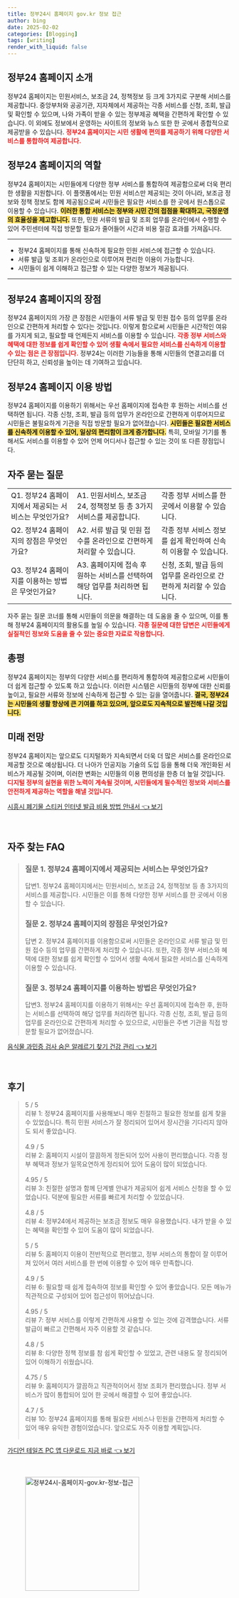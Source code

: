 ```yaml
---
title: 정부24시 홈페이지 gov.kr 정보 접근
author: bing
date: 2025-02-02
categories: [Blogging]
tags: [writing]
render_with_liquid: false
---
```



<h2 id='정부24 홈페이지 소개'>정부24 홈페이지 소개</h2>

<p>정부24 홈페이지는 민원서비스, 보조금 24, 정책정보 등 크게 3가지로 구분해 서비스를 제공합니다. 중앙부처와 공공기관, 지자체에서 제공하는 각종 서비스를 신청, 조회, 발급 및 확인할 수 있으며, 나와 가족이 받을 수 있는 정부제공 혜택을 간편하게 확인할 수 있습니다. 이 외에도 정보에서 운영하는 사이트의 정보와 뉴스 또한 한 곳에서 종합적으로 제공받을 수 있습니다. <b><span style="color: #ee2323;">정부24 홈페이지는 시민 생활에 편의를 제공하기 위해 다양한 서비스를 통합하여 제공합니다.</span></b></p>

<h2 id='정부24 홈페이지의 역할'>정부24 홈페이지의 역할</h2>

<p>정부24 홈페이지는 시민들에게 다양한 정부 서비스를 통합하여 제공함으로써 더욱 편리한 생활을 지원합니다. 이 플랫폼에서는 민원 서비스만 제공되는 것이 아니라, 보조금 정보와 정책 정보도 함께 제공됨으로써 시민들은 필요한 서비스를 한 곳에서 원스톱으로 이용할 수 있습니다. <b><span style="background-color: #ffe066;">이러한 통합 서비스는 정부와 시민 간의 접점을 확대하고, 국정운영의 효율성을 제고합니다.</span></b> 또한, 민원 서류의 발급 및 조회 업무를 온라인에서 수행할 수 있어 주민센터에 직접 방문할 필요가 줄어들어 시간과 비용 절감 효과를 가져옵니다.</p>

<hr />

<ul>
    <li>정부24 홈페이지를 통해 신속하게 필요한 민원 서비스에 접근할 수 있습니다.</li>
    <li>서류 발급 및 조회가 온라인으로 이루어져 편리한 이용이 가능합니다.</li>
    <li>시민들이 쉽게 이해하고 접근할 수 있는 다양한 정보가 제공됩니다.</li>
</ul>

<hr />

<h2 id='정부24 홈페이지의 장점'>정부24 홈페이지의 장점</h2>

<p>정부24 홈페이지의 가장 큰 장점은 시민들이 서류 발급 및 민원 접수 등의 업무를 온라인으로 간편하게 처리할 수 있다는 것입니다. 이렇게 함으로써 시민들은 시간적인 여유를 가지게 되고, 필요할 때 언제든지 서비스를 이용할 수 있습니다. <b><span style="color: #ee2323;">각종 정부 서비스와 혜택에 대한 정보를 쉽게 확인할 수 있어 생활 속에서 필요한 서비스를 신속하게 이용할 수 있는 점은 큰 장점입니다.</span></b> 정부24는 이러한 기능들을 통해 시민들의 연결고리를 더 단단히 하고, 신뢰성을 높이는 데 기여하고 있습니다.</p>

<h2 id='정부24 홈페이지 이용 방법'>정부24 홈페이지 이용 방법</h2>

<p>정부24 홈페이지를 이용하기 위해서는 우선 홈페이지에 접속한 후 원하는 서비스를 선택하면 됩니다. 각종 신청, 조회, 발급 등의 업무가 온라인으로 간편하게 이루어지므로 시민들은 불필요하게 기관을 직접 방문할 필요가 없어졌습니다. <b><span style="background-color: #ffe066;">시민들은 필요한 서비스를 신속하게 이용할 수 있어, 일상의 편리함이 크게 증가합니다.</span></b> 특히, 모바일 기기를 통해서도 서비스를 이용할 수 있어 언제 어디서나 접근할 수 있는 것이 또 다른 장점입니다.</p>

<h2 id='자주 묻는 질문'>자주 묻는 질문</h2>

<table>
    <tr>
        <td>Q1. 정부24 홈페이지에서 제공되는 서비스는 무엇인가요?</td>
        <td>A1. 민원서비스, 보조금 24, 정책정보 등 총 3가지 서비스를 제공합니다.</td>
        <td>각종 정부 서비스를 한 곳에서 이용할 수 있습니다.</td>
    </tr>
    <tr>
        <td>Q2. 정부24 홈페이지의 장점은 무엇인가요?</td>
        <td>A2. 서류 발급 및 민원 접수를 온라인으로 간편하게 처리할 수 있습니다.</td>
        <td>각종 정부 서비스 정보를 쉽게 확인하여 신속히 이용할 수 있습니다.</td>
    </tr>
    <tr>
        <td>Q3. 정부24 홈페이지를 이용하는 방법은 무엇인가요?</td>
        <td>A3. 홈페이지에 접속 후 원하는 서비스를 선택하여 해당 업무를 처리하면 됩니다.</td>
        <td>신청, 조회, 발급 등의 업무를 온라인으로 간편하게 처리할 수 있습니다.</td>
    </tr>
</table>

<p>자주 묻는 질문 코너를 통해 시민들이 의문을 해결하는 데 도움을 줄 수 있으며, 이를 통해 정부24 홈페이지의 활용도를 높일 수 있습니다. <b><span style="color: #ee2323;">각종 질문에 대한 답변은 시민들에게 실질적인 정보와 도움을 줄 수 있는 중요한 자료로 작용합니다.</span></b></p>

<h2 id='총평'>총평</h2>

<p>정부24 홈페이지는 정부의 다양한 서비스를 편리하게 통합하여 제공함으로써 시민들이 더 쉽게 접근할 수 있도록 하고 있습니다. 이러한 시스템은 시민들의 정부에 대한 신뢰를 높이고, 필요한 서류와 정보에 신속하게 접근할 수 있는 길을 열어줍니다. <b><span style="background-color: #ffe066;">결국, 정부24는 시민들의 생활 향상에 큰 기여를 하고 있으며, 앞으로도 지속적으로 발전해 나갈 것입니다.</span></b></p>

<h2 id='미래 전망'>미래 전망</h2>

<p>정부24 홈페이지는 앞으로도 디지털화가 지속되면서 더욱 더 많은 서비스를 온라인으로 제공할 것으로 예상됩니다. 더 나아가 인공지능 기술의 도입 등을 통해 더욱 개인화된 서비스가 제공될 것이며, 이러한 변화는 시민들의 이용 편의성을 한층 더 높일 것입니다. <b><span style="color: #ee2323;">디지털 정부의 실현을 위한 노력이 계속될 것이며, 시민들에게 필수적인 정보와 서비스를 안전하게 제공하는 역할을 해낼 것입니다.</span></b></p>


<p><a class="click-button" title="시흥시 폐기물 스티커 인터넷 발급 비용 방법 안내서" href="https://24nara.github.io/posts/%EC%8B%9C%ED%9D%A5%EC%8B%9C-%ED%8F%90%EA%B8%B0%EB%AC%BC-%EC%8A%A4%ED%8B%B0%EC%BB%A4-%EC%9D%B8%ED%84%B0%EB%84%B7-%EB%B0%9C%EA%B8%89-%EB%B9%84%EC%9A%A9-%EB%B0%A9%EB%B2%95-%EC%95%88%EB%82%B4%EC%84%9C/" rel="dofollow">시흥시 폐기물 스티커 인터넷 발급 비용 방법 안내서 👈 보기</a></p><br>
<h2 id='자주_찾는_FAQ'>자주 찾는 FAQ</h2>
<div itemscope="" itemtype="https://schema.org/FAQPage"> 
<blockquote> 
<div itemscope="" itemprop="mainEntity" itemtype="https://schema.org/Question"> 
<h3 itemprop="name">질문 1. 정부24 홈페이지에서 제공되는 서비스는 무엇인가요?</h3> 
<div itemscope="" itemprop="acceptedAnswer" itemtype="https://schema.org/Answer"> 
<span itemprop="text"> 
<p>답변1. 정부24 홈페이지에서는 민원서비스, 보조금 24, 정책정보 등 총 3가지의 서비스를 제공합니다. 시민들은 이를 통해 다양한 정부 서비스를 한 곳에서 이용할 수 있습니다.</p> 
</span> 
</div> 
</div> 
<div itemscope="" itemprop="mainEntity" itemtype="https://schema.org/Question"> 
<h3 itemprop="name">질문 2. 정부24 홈페이지의 장점은 무엇인가요?</h3> 
<div itemscope="" itemprop="acceptedAnswer" itemtype="https://schema.org/Answer"> 
<span itemprop="text"> 
<p>답변 2. 정부24 홈페이지를 이용함으로써 시민들은 온라인으로 서류 발급 및 민원 접수 등의 업무를 간편하게 처리할 수 있습니다. 또한, 각종 정부 서비스와 혜택에 대한 정보를 쉽게 확인할 수 있어서 생활 속에서 필요한 서비스를 신속하게 이용할 수 있습니다.</p> 
</span> 
</div> 
</div> 
<div itemscope="" itemprop="mainEntity" itemtype="https://schema.org/Question"> 
<h3 itemprop="name">질문 3. 정부24 홈페이지를 이용하는 방법은 무엇인가요?</h3> 
<div itemscope="" itemprop="acceptedAnswer" itemtype="https://schema.org/Answer"> 
<span itemprop="text"> 
<p>답변3. 정부24 홈페이지를 이용하기 위해서는 우선 홈페이지에 접속한 후, 원하는 서비스를 선택하여 해당 업무를 처리하면 됩니다. 각종 신청, 조회, 발급 등의 업무를 온라인으로 간편하게 처리할 수 있으므로, 시민들은 주변 기관을 직접 방문할 필요가 없어졌습니다.</p> 
</span> 
</div> 
</div> 
</blockquote> 
</div>
<p><a class="click-button" title="음식물 과민증 검사 숨은 알레르기 찾기 건강 관리" href="https://24nara.github.io/posts/%EC%9D%8C%EC%8B%9D%EB%AC%BC-%EA%B3%BC%EB%AF%BC%EC%A6%9D-%EA%B2%80%EC%82%AC-%EC%88%A8%EC%9D%80-%EC%95%8C%EB%A0%88%EB%A5%B4%EA%B8%B0-%EC%B0%BE%EA%B8%B0-%EA%B1%B4%EA%B0%95-%EA%B4%80%EB%A6%AC/" rel="dofollow">음식물 과민증 검사 숨은 알레르기 찾기 건강 관리 👈 보기</a></p><br>
<h2 id='후기'>후기</h2>
<div itemscope itemtype="https://schema.org/Product">
  <blockquote>
  <div itemprop="review" itemscope itemtype="https://schema.org/Review">
      <div itemprop="reviewRating" itemscope itemtype="https://schema.org/Rating"> <span itemprop="ratingValue">5</span> / <span itemprop="bestRating">5</span> </div>
      <span itemprop="reviewBody">리뷰 1: 정부24 홈페이지를 사용해보니 매우 친절하고 필요한 정보를 쉽게 찾을 수 있었습니다. 특히 민원 서비스가 잘 정리되어 있어서 장시간을 기다리지 않아도 되서 좋았습니다.</span>
  </div>
  <br>
  <div itemprop="review" itemscope itemtype="https://schema.org/Review">
      <div itemprop="reviewRating" itemscope itemtype="https://schema.org/Rating"> <span itemprop="ratingValue">4.9</span> / <span itemprop="bestRating">5</span> </div>
      <span itemprop="reviewBody">리뷰 2: 홈페이지 시설이 깔끔하게 정돈되어 있어 사용이 편리했습니다. 각종 정부 혜택과 정보가 일목요연하게 정리되어 있어 도움이 많이 되었습니다.</span>
  </div>
  <br>
  <div itemprop="review" itemscope itemtype="https://schema.org/Review">
      <div itemprop="reviewRating" itemscope itemtype="https://schema.org/Rating"> <span itemprop="ratingValue">4.95</span> / <span itemprop="bestRating">5</span> </div>
      <span itemprop="reviewBody">리뷰 3: 친절한 설명과 함께 단계별 안내가 제공되어 쉽게 서비스 신청을 할 수 있었습니다. 덕분에 필요한 서류를 빠르게 처리할 수 있었습니다.</span>
  </div>
  <br>
  <div itemprop="review" itemscope itemtype="https://schema.org/Review">
      <div itemprop="reviewRating" itemscope itemtype="https://schema.org/Rating"> <span itemprop="ratingValue">4.8</span> / <span itemprop="bestRating">5</span> </div>
      <span itemprop="reviewBody">리뷰 4: 정부24에서 제공하는 보조금 정보도 매우 유용했습니다. 내가 받을 수 있는 혜택을 확인할 수 있어 도움이 많이 되었습니다.</span>
  </div>
  <br>
  <div itemprop="review" itemscope itemtype="https://schema.org/Review">
      <div itemprop="reviewRating" itemscope itemtype="https://schema.org/Rating"> <span itemprop="ratingValue">5</span> / <span itemprop="bestRating">5</span> </div>
      <span itemprop="reviewBody">리뷰 5: 홈페이지 이용이 전반적으로 편리했고, 정부 서비스의 통합이 잘 이루어져 있어서 여러 서비스를 한 번에 이용할 수 있어 매우 만족합니다.</span>
  </div>
  <br>
  <div itemprop="review" itemscope itemtype="https://schema.org/Review">
      <div itemprop="reviewRating" itemscope itemtype="https://schema.org/Rating"> <span itemprop="ratingValue">4.9</span> / <span itemprop="bestRating">5</span> </div>
      <span itemprop="reviewBody">리뷰 6: 필요할 때 쉽게 접속하여 정보를 확인할 수 있어 좋았습니다. 모든 메뉴가 직관적으로 구성되어 있어 접근성이 뛰어났습니다.</span>
  </div>
  <br>
  <div itemprop="review" itemscope itemtype="https://schema.org/Review">
      <div itemprop="reviewRating" itemscope itemtype="https://schema.org/Rating"> <span itemprop="ratingValue">4.95</span> / <span itemprop="bestRating">5</span> </div>
      <span itemprop="reviewBody">리뷰 7: 정부 서비스를 이렇게 간편하게 사용할 수 있는 것에 감격했습니다. 서류 발급이 빠르고 간편해서 자주 이용할 것 같습니다.</span>
  </div>
  <br>
  <div itemprop="review" itemscope itemtype="https://schema.org/Review">
      <div itemprop="reviewRating" itemscope itemtype="https://schema.org/Rating"> <span itemprop="ratingValue">4.8</span> / <span itemprop="bestRating">5</span> </div>
      <span itemprop="reviewBody">리뷰 8: 다양한 정책 정보를 참 쉽게 확인할 수 있었고, 관련 내용도 잘 정리되어 있어 이해하기 쉬웠습니다.</span>
  </div>
  <br>
  <div itemprop="review" itemscope itemtype="https://schema.org/Review">
      <div itemprop="reviewRating" itemscope itemtype="https://schema.org/Rating"> <span itemprop="ratingValue">4.75</span> / <span itemprop="bestRating">5</span> </div>
      <span itemprop="reviewBody">리뷰 9: 홈페이지가 깔끔하고 직관적이어서 정보 조회가 편리했습니다. 정부 서비스가 많이 통합되어 있어 한 곳에서 해결할 수 있어 좋았습니다.</span>
  </div>
  <br>
  <div itemprop="review" itemscope itemtype="https://schema.org/Review">
      <div itemprop="reviewRating" itemscope itemtype="https://schema.org/Rating"> <span itemprop="ratingValue">4.7</span> / <span itemprop="bestRating">5</span> </div>
      <span itemprop="reviewBody">리뷰 10: 정부24 홈페이지를 통해 필요한 서비스나 민원을 간편하게 처리할 수 있어 매우 유익한 경험이었습니다. 앞으로도 자주 이용할 계획입니다.</span>
  </div>
  <br>
  </blockquote>
</div>
<p><a class="click-button" title="가디언 테일즈 PC 앱 다운로드 지금 바로" href="https://24nara.github.io/posts/%EA%B0%80%EB%94%94%EC%96%B8-%ED%85%8C%EC%9D%BC%EC%A6%88-PC-%EC%95%B1-%EB%8B%A4%EC%9A%B4%EB%A1%9C%EB%93%9C-%EC%A7%80%EA%B8%88-%EB%B0%94%EB%A1%9C/" rel="dofollow">가디언 테일즈 PC 앱 다운로드 지금 바로 👈 보기</a></p><br>
<figure class="image"><img src="https://24nara.github.io/assets/img/thumbnail/정부24시-홈페이지-gov.kr-정보-접근.webp" alt="정부24시-홈페이지-gov.kr-정보-접근" width="256" height="256"></figure>